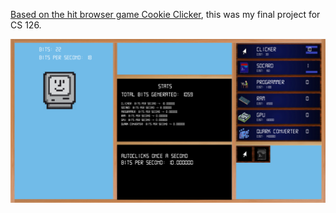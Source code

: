 [Based on the hit browser game Cookie Clicker](https://orteil.dashnet.org/cookieclicker/), this was my final project for CS 126.

![image](images/final_proj.png)

